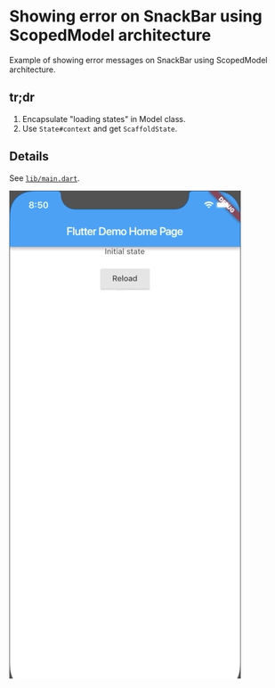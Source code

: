 # Showing error on SnackBar using ScopedModel architecture

Example of showing error messages on SnackBar using ScopedModel architecture.

## tr;dr

1. Encapsulate "loading states" in Model class.
2. Use `State#context` and get `ScaffoldState`.

## Details

See [`lib/main.dart`](lib/main.dart).

![image](art/sample.gif)